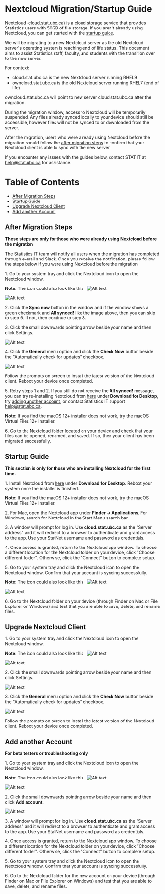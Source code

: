 # Nextcloud Migration/Startup Guide

Nextcloud (cloud.stat.ubc.ca) is a cloud storage service that provides Statistics users with 50GB of file storage. If you aren't already using Nextcloud, you can get started with the [startup guide](#startup-guide).

We will be migrating to a new Nextcloud server as the old Nextcloud server's operating system is reaching end of life status. This document aims to assist Statistics staff, faculty, and students with the transition over to the new server.

For context:
- cloud.stat.ubc.ca is the new Nextcloud server running RHEL9
- owncloud.stat.ubc.ca is the old Nextcloud server running RHEL7 (end of life)

owncloud.stat.ubc.ca will point to new server cloud.stat.ubc.ca after the migration.

During the migration window, access to Nextcloud will be temporarily suspended. Any files already synced locally to your device should still be accessible, however files will not be synced to or downloaded from the server.

After the migration, users who were already using Nextcloud before the migration should follow the [after migration steps](#after-migration-steps) to confirm that your Nextcloud client is able to sync with the new server.

If you encounter any issues with the guides below, contact STAT IT at help@stat.ubc.ca for assistance.

# Table of Contents
- [After Migration Steps](#after-migration-steps)
- [Startup Guide](#startup-guide)
- [Upgrade Nextcloud Client](#upgrade-nextcloud-client)
- [Add another Account](#add-another-account)

## After Migration Steps

**These steps are only for those who were already using Nextcloud before the migration**

The Statistics IT team will notify all users when the migration has completed through e-mail and Slack. Once you receive the notification, please follow the steps below if you were using Nextcloud before the migration.

1\. Go to your system tray and click the Nextcloud icon to open the Nextcloud window.

**Note**: The icon could also look like this &nbsp; ![Alt text](../images/Nextcloud/image2.png)

![Alt text](../images/Nextcloud/image1.png)

2\. Click the **Sync now** button in the window and if the window shows a green checkmark and **All synced!** like the image above, then you can skip to step 6. If not, then continue to step 3.

3\. Click the small downwards pointing arrow beside your name and then click Settings.

![Alt text](../images/Nextcloud/image3.png)

4\. Click the **General** menu option and click the **Check Now** button beside the "Automatically check for updates" checkbox.

![Alt text](../images/Nextcloud/image4.png)

Follow the prompts on screen to install the latest version of the Nextcloud client. Reboot your device once completed.

5\. Retry steps 1 and 2. If you still do not receive the **All synced!** message, you can try re-installing Nextcloud from [here](https://nextcloud.com/install/) under **Download for Desktop**, try [adding another account](#add-another-account),  or contact Statistics IT support help@stat.ubc.ca.

**Note**: If you find the macOS 12+ installer does not work, try the macOS Virtual Files 12+ installer.

6\. Go to the Nextcloud folder located on your device and check that your files can be opened, renamed, and saved. If so, then your client has been migrated successfully.

## Startup Guide

**This section is only for those who are installing Nextcloud for the first time.**

1\. Install Nextcloud from [here](https://nextcloud.com/install/) under **Download for Desktop**. Reboot your system once the installer is finished.

**Note**: If you find the macOS 12+ installer does not work, try the macOS Virtual Files 12+ installer.

2\. For Mac, open the Nextcloud app under **Finder -> Applications**. For Windows, search for Nextcloud in the Start Menu search bar.

3\. A window will prompt for log in. Use **cloud.stat.ubc.ca** as the "Server address" and it will redirect to a browser to authenticate and grant access to the app. Use your StatNet username and password as credentials. 

4\. Once access is granted, return to the Nextcloud app window. To choose a different location for the Nextcloud folder on your device, click "Choose different folder". Otherwise, click the "Connect" button to complete setup.

5\. Go to your system tray and click the Nextcloud icon to open the Nextcloud window. Confirm that your account is syncing successfully. 

**Note**: The icon could also look like this &nbsp; ![Alt text](../images/Nextcloud/image2.png)

![Alt text](../images/Nextcloud/image1.png)

6\. Go to the Nextcloud folder on your device (through Finder on Mac or File Explorer on Windows) and test that you are able to save, delete, and rename files.

## Upgrade Nextcloud Client

1\. Go to your system tray and click the Nextcloud icon to open the Nextcloud window.

**Note**: The icon could also look like this &nbsp; ![Alt text](../images/Nextcloud/image2.png)

![Alt text](../images/Nextcloud/image1.png)

2\. Click the small downwards pointing arrow beside your name and then click Settings.

![Alt text](../images/Nextcloud/image3.png)

3\. Click the **General** menu option and click the **Check Now** button beside the "Automatically check for updates" checkbox.

![Alt text](../images/Nextcloud/image4.png)

Follow the prompts on screen to install the latest version of the Nextcloud client. Reboot your device once completed.


## Add another Account

**For beta testers or troubleshooting only**

1\. Go to your system tray and click the Nextcloud icon to open the Nextcloud window.

**Note**: The icon could also look like this &nbsp; ![Alt text](../images/Nextcloud/image2.png)

![Alt text](../images/Nextcloud/image1.png)

2\. Click the small downwards pointing arrow beside your name and then click **Add account**.

![Alt text](../images/Nextcloud/image5.png)

3\. A window will prompt for log in. Use **cloud.stat.ubc.ca** as the "Server address" and it will redirect to a browser to authenticate and grant access to the app. Use your StatNet username and password as credentials. 

4\. Once access is granted, return to the Nextcloud app window. To choose a different location for the Nextcloud folder on your device, click "Choose different folder". Otherwise, click the "Connect" button to complete setup.

5\. Go to your system tray and click the Nextcloud icon to open the Nextcloud window. Confirm that your account is syncing successfully. 

6\. Go to the Nextcloud folder for the new account on your device (through Finder on Mac or File Explorer on Windows) and test that you are able to save, delete, and rename files.
